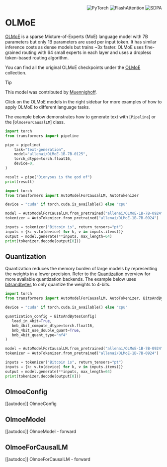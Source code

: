 <!--

Licensed under the Apache License, Version 2.0 (the "License"); you may not use this file except in compliance with
the License. You may obtain a copy of the License at

http://www.apache.org/licenses/LICENSE-2.0

Unless required by applicable law or agreed to in writing, software distributed under the License is distributed on
an "AS IS" BASIS, WITHOUT WARRANTIES OR CONDITIONS OF ANY KIND, either express or implied. See the License for the
specific language governing permissions and limitations under the License.

⚠️ Note that this file is in Markdown but contain specific syntax for our doc-builder (similar to MDX) that may not be
rendered properly in your Markdown viewer.

-->

<div style="float: right;">
<div class="flex flex-wrap space-x-1">
<img alt="PyTorch" src="https://img.shields.io/badge/PyTorch-DE3412?style=flat&logo=pytorch&logoColor=white">
<img alt="FlashAttention" src="https://img.shields.io/badge/%E2%9A%A1%EF%B8%8E%20FlashAttention-eae0c8?style=flat">
<img alt="SDPA" src="https://img.shields.io/badge/SDPA-DE3412?style=flat&logo=pytorch&logoColor=white">
</div>
</div>

# OLMoE

[OLMoE](https://huggingface.co/papers/2409.02060) is a sparse Mixture-of-Experts (MoE) language model with 7B parameters but only 1B parameters are used per input token. It has similar inference costs as dense models but trains ~3x faster. OLMoE uses fine-grained routing with 64 small experts in each layer and uses a dropless token-based routing algorithm.

You can find all the original OLMoE checkpoints under the [OLMoE](https://huggingface.co/collections/allenai/olmoe-november-2024-66cf678c047657a30c8cd3da) collection.

> [!TIP]
> This model was contributed by [Muennighoff](https://hf.co/Muennighoff).
>
> Click on the OLMoE models in the right sidebar for more examples of how to apply OLMoE to different language tasks.

The example below demonstrates how to generate text with [`Pipeline`] or the [`OlmoeForCausalLM`] class.

<hfoptions id="usage">
<hfoption id="Pipeline">

```py
import torch
from transformers import pipeline

pipe = pipeline(
    task="text-generation",
    model="allenai/OLMoE-1B-7B-0125",
    torch_dtype=torch.float16,
    device=0,
)

result = pipe("Dionysus is the god of")
print(result)
```

</hfoption>
<hfoption id="AutoModel">

```py
import torch
from transformers import AutoModelForCausalLM, AutoTokenizer

device = "cuda" if torch.cuda.is_available() else "cpu"

model = AutoModelForCausalLM.from_pretrained("allenai/OLMoE-1B-7B-0924", attn_implementation="sdpa", torch_dtype="auto", device_map="auto").to(device)
tokenizer = AutoTokenizer.from_pretrained("allenai/OLMoE-1B-7B-0924")

inputs = tokenizer("Bitcoin is", return_tensors="pt")
inputs = {k: v.to(device) for k, v in inputs.items()}
output = model.generate(**inputs, max_length=64)
print(tokenizer.decode(output[0]))
```

## Quantization

Quantization reduces the memory burden of large models by representing the weights in a lower precision. Refer to the [Quantization](../quantization/overview) overview for more available quantization backends.
The example below uses [bitsandbytes](../quantization/bitsandbytes) to only quantize the weights to 4-bits.

```py
import torch
from transformers import AutoModelForCausalLM, AutoTokenizer, BitsAndBytesConfig

device = "cuda" if torch.cuda.is_available() else "cpu"

quantization_config = BitsAndBytesConfig(
   load_in_4bit=True,
   bnb_4bit_compute_dtype=torch.float16,
   bnb_4bit_use_double_quant=True,
   bnb_4bit_quant_type="nf4"
)

model = AutoModelForCausalLM.from_pretrained("allenai/OLMoE-1B-7B-0924", attn_implementation="sdpa", torch_dtype="auto", device_map="auto", quantization_config=quantization_config).to(device)
tokenizer = AutoTokenizer.from_pretrained("allenai/OLMoE-1B-7B-0924")

inputs = tokenizer("Bitcoin is", return_tensors="pt")
inputs = {k: v.to(device) for k, v in inputs.items()}
output = model.generate(**inputs, max_length=64)
print(tokenizer.decode(output[0]))
```

## OlmoeConfig

[[autodoc]] OlmoeConfig

## OlmoeModel

[[autodoc]] OlmoeModel
    - forward

## OlmoeForCausalLM

[[autodoc]] OlmoeForCausalLM
    - forward